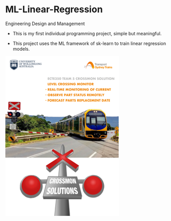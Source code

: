 # ML-Linear-Regression
Engineering Design and Management

- This is my first individual programming project, simple but meaningful.</br>

- This project uses the ML framework of sk-learn to train linear regression models.

<img src="https://github.com/Ericdiii/ML-Linear-Regression/blob/master/Poster.jpg?raw=true" height="500"/>
